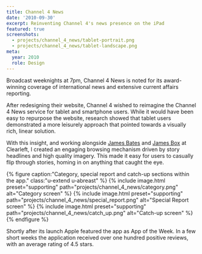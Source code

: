 ```yaml
---
title: Channel 4 News
date: '2010-09-30'
excerpt: Reinventing Channel 4's news presence on the iPad
featured: true
screenshots:
  - projects/channel_4_news/tablet-portrait.png
  - projects/channel_4_news/tablet-landscape.png
meta:
  year: 2010
  role: Design
---
```

Broadcast weeknights at 7pm, Channel 4 News is noted for its award-winning coverage of international news and extensive current affairs reporting.

After redesigning their website, Channel 4 wished to reimagine the Channel 4 News service for tablet and smartphone users. While it would have been easy to repurpose the website, research showed that tablet users demonstrated a more leisurely approach that pointed towards a visually rich, linear solution.

With this insight, and working alongside [James Bates][1] and [James Box][2] at Clearleft, I created an engaging browsing mechanism driven by story headlines and high quality imagery. This made it easy for users to casually flip through stories, homing in on anything that caught the eye.

{% figure caption:"Category, special report and catch-up sections within the app." class:"u-extend u-abreast" %}
{% include image.html preset="supporting" path="projects/channel_4_news/category.png" alt="Category screen" %}
{% include image.html preset="supporting" path="projects/channel_4_news/special_report.png" alt="Special Report screen" %}
{% include image.html preset="supporting" path="projects/channel_4_news/catch_up.png" alt="Catch-up screen" %}
{% endfigure %}

Shortly after its launch Apple featured the app as App of the Week. In a few short weeks the application received over one hundred positive reviews, with an average rating of 4.5 stars.

[1]: http://clearleft.com/is/james-bates/
[2]: http://clearleft.com/is/james-box/
